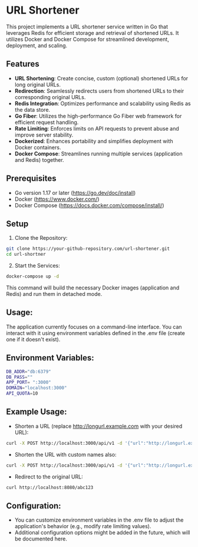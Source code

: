 # URL Shortener 

This project implements a URL shortener service written in Go that leverages Redis for efficient storage and retrieval of shortened URLs. It utilizes Docker and Docker Compose for streamlined development, deployment, and scaling.

## Features

- **URL Shortening**: Create concise, custom (optional) shortened URLs for long original URLs.
- **Redirection**: Seamlessly redirects users from shortened URLs to their corresponding original URLs.
- **Redis Integration**: Optimizes performance and scalability using Redis as the data store.
- **Go Fiber**: Utilizes the high-performance Go Fiber web framework for efficient request handling.
- **Rate Limiting**: Enforces limits on API requests to prevent abuse and improve server stability.
- **Dockerized**: Enhances portability and simplifies deployment with Docker containers.
- **Docker Compose**: Streamlines running multiple services (application and Redis) together.

## Prerequisites
- Go version 1.17 or later (https://go.dev/doc/install)
- Docker (https://www.docker.com/)
- Docker Compose (https://docs.docker.com/compose/install/)

## Setup
1. Clone the Repository:
 ```bash
git clone https://your-github-repository.com/url-shortener.git
cd url-shortner
```
2. Start the Services:
 ```bash
docker-compose up -d
```

This command will build the necessary Docker images (application and Redis) and run them in detached mode.

## Usage:
The application currently focuses on a command-line interface. You can interact with it using environment variables defined in the .env file (create one if it doesn't exist). 

## Environment Variables:
```bash
DB_ADDR="db:6379"
DB_PASS=""
APP_PORT= ":3000"
DOMAIN="localhost:3000"
API_QUOTA=10
```

## Example Usage:
- Shorten a URL (replace http://longurl.example.com with your desired URL):
```bash
curl -X POST http://localhost:3000/api/v1 -d '{"url":"http://longurl.example.com"}'
```

- Shorten the URL with custom names also:
```bash
curl -X POST http://localhost:3000/api/v1 -d '{"url":"http://longurl.example.com", "short":"custom_name"}'
```

- Redirect to the original URL:
```bash
curl http://localhost:8080/abc123
```


## Configuration:
- You can customize environment variables in the .env file to adjust the application's behavior (e.g., modify rate limiting values).
- Additional configuration options might be added in the future, which will be documented here.
